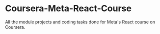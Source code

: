 # Coursera-Meta-React-Course
All the module projects and coding tasks done for Meta's React course on Coursera.
